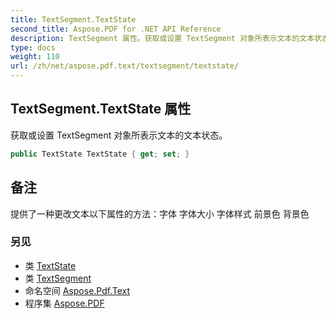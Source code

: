 ```yaml
---
title: TextSegment.TextState
second_title: Aspose.PDF for .NET API Reference
description: TextSegment 属性。获取或设置 TextSegment 对象所表示文本的文本状态
type: docs
weight: 110
url: /zh/net/aspose.pdf.text/textsegment/textstate/
---
```

## TextSegment.TextState 属性

获取或设置 TextSegment 对象所表示文本的文本状态。

```csharp
public TextState TextState { get; set; }
```

## 备注

提供了一种更改文本以下属性的方法：字体 字体大小 字体样式 前景色 背景色

### 另见

* 类 [TextState](../../textstate/)
* 类 [TextSegment](../)
* 命名空间 [Aspose.Pdf.Text](../../../aspose.pdf.text/)
* 程序集 [Aspose.PDF](../../../)